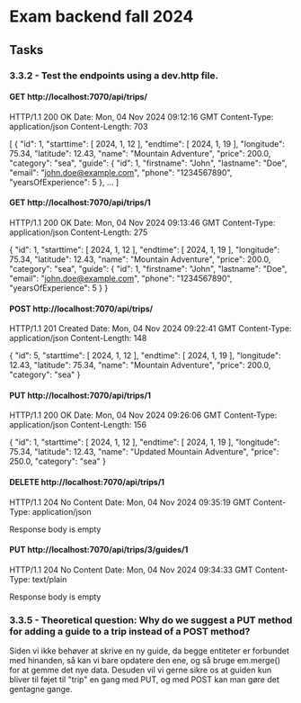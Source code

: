 # Exam backend fall 2024

## Tasks

### 3.3.2 - Test the endpoints using a dev.http file.

#### GET http://localhost:7070/api/trips/

HTTP/1.1 200 OK
Date: Mon, 04 Nov 2024 09:12:16 GMT
Content-Type: application/json
Content-Length: 703

[
{
"id": 1,
"starttime": [
2024,
1,
12
],
"endtime": [
2024,
1,
19
],
"longitude": 75.34,
"latitude": 12.43,
"name": "Mountain Adventure",
"price": 200.0,
"category": "sea",
"guide": {
"id": 1,
"firstname": "John",
"lastname": "Doe",
"email": "john.doe@example.com",
"phone": "1234567890",
"yearsOfExperience": 5
}, ...
]

#### GET http://localhost:7070/api/trips/1

HTTP/1.1 200 OK
Date: Mon, 04 Nov 2024 09:13:46 GMT
Content-Type: application/json
Content-Length: 275

{
"id": 1,
"starttime": [
2024,
1,
12
],
"endtime": [
2024,
1,
19
],
"longitude": 75.34,
"latitude": 12.43,
"name": "Mountain Adventure",
"price": 200.0,
"category": "sea",
"guide": {
"id": 1,
"firstname": "John",
"lastname": "Doe",
"email": "john.doe@example.com",
"phone": "1234567890",
"yearsOfExperience": 5
}
}

#### POST http://localhost:7070/api/trips/

HTTP/1.1 201 Created
Date: Mon, 04 Nov 2024 09:22:41 GMT
Content-Type: application/json
Content-Length: 148

{
"id": 5,
"starttime": [
2024,
1,
12
],
"endtime": [
2024,
1,
19
],
"longitude": 12.43,
"latitude": 75.34,
"name": "Mountain Adventure",
"price": 200.0,
"category": "sea"
}

#### PUT http://localhost:7070/api/trips/1

HTTP/1.1 200 OK
Date: Mon, 04 Nov 2024 09:26:06 GMT
Content-Type: application/json
Content-Length: 156

{
"id": 1,
"starttime": [
2024,
1,
12
],
"endtime": [
2024,
1,
19
],
"longitude": 75.34,
"latitude": 12.43,
"name": "Updated Mountain Adventure",
"price": 250.0,
"category": "sea"
}

#### DELETE http://localhost:7070/api/trips/1

HTTP/1.1 204 No Content
Date: Mon, 04 Nov 2024 09:35:19 GMT
Content-Type: application/json

Response body is empty


#### PUT http://localhost:7070/api/trips/3/guides/1

HTTP/1.1 204 No Content
Date: Mon, 04 Nov 2024 09:34:33 GMT
Content-Type: text/plain

Response body is empty


### 3.3.5 - Theoretical question: Why do we suggest a PUT method for adding a guide to a trip instead of a POST method?

Siden vi ikke behøver at skrive en ny guide, da begge entiteter er forbundet med hinanden, så kan vi bare opdatere den ene, og så bruge em.merge() for at gemme det nye data.
Desuden vil vi gerne sikre os at guiden kun bliver til føjet til "trip" en gang med PUT, og med POST kan man gøre det gentagne gange.
